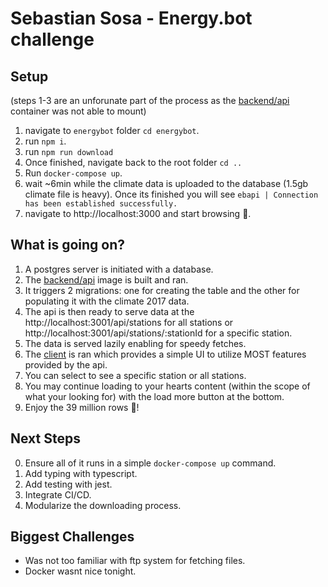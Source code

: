 # Sebastian Sosa - Energy.bot challenge

## Setup

(steps 1-3 are an unforunate part of the process as the [backend/api](energybot) container was not able to mount)

1. navigate to `energybot` folder `cd energybot`.
2. run `npm i`.
3. run `npm run download`
4. Once finished, navigate back to the root folder `cd ..`
5. Run `docker-compose up`.
6. wait ~6min while the climate data is uploaded to the database (1.5gb climate file is heavy). Once its finished you will see `ebapi | Connection has been established successfully.`
7. navigate to http://localhost:3000 and start browsing 🥳.

## What is going on?

1. A postgres server is initiated with a database.
2. The [backend/api](energybot) image is built and ran.
3. It triggers 2 migrations: one for creating the table and the other for populating it with the climate 2017 data.
4. The api is then ready to serve data at the http://localhost:3001/api/stations for all stations or http://localhost:3001/api/stations/:stationId for a specific station.
5. The data is served lazily enabling for speedy fetches.
6. The [client](dbclient) is ran which provides a simple UI to utilize MOST features provided by the api.
7. You can select to see a specific station or all stations.
8. You may continue loading to your hearts content (within the scope of what your looking for) with the load more button at the bottom.
9. Enjoy the 39 million rows 🤖!

## Next Steps

0. Ensure all of it runs in a simple `docker-compose up` command.
1. Add typing with typescript.
2. Add testing with jest.
3. Integrate CI/CD.
4. Modularize the downloading process.

## Biggest Challenges

- Was not too familiar with ftp system for fetching files.
- Docker wasnt nice tonight.
